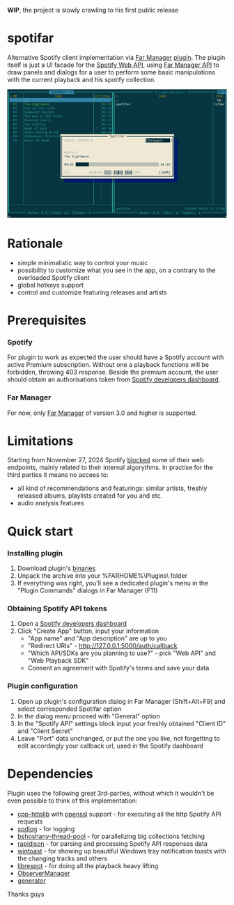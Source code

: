 **WIP**, the project is slowly crawling to his first public release

# spotifar
Alternative Spotify client implementation via [Far Manager](https://github.com/FarGroup/FarManager) [plugin](https://www.farmanager.com/plugins.php). The plugin itself is just a UI facade for the [Spotify Web API](https://developer.spotify.com/documentation/web-api), using [Far Manager API](https://api.farmanager.com/) to draw panels and dialogs for a user to perform some basic manipulations with the current playback and his spotify collection.

![alt text](misc/readme-plugin-cover.png)

# Rationale
- simple minimalistic way to control your music
- possibility to customize what you see in the app, on a contrary to the overloaded Spotify client
- global hotkeys support
- control and customize featuring releases and artists

# Prerequisites
### Spotify
For plugin to work as expected the user should have a Spotify account with active Premium subscription. Without one a playback functions will be forbidden, throwing 403 response. Beside the premium account, the user should obtain an authorisations token from [Spotify developers dashboard](https://developer.spotify.com/dashboard).
### Far Manager
For now, only [Far Manager](https://github.com/FarGroup/FarManager/releases) of version 3.0 and higher is supported.

# Limitations
Starting from November 27, 2024 Spotify [blocked](https://developer.spotify.com/blog/2024-11-27-changes-to-the-web-api) some of their web endpoints, mainly related to their internal algorythms. In practise for the third parties it means no accees to:
- all kind of recommendations and featurings: similar artists, freshly released albums, playlists created for you and etc.
- audio analysis features

# Quick start
### Installing plugin
1. Download plugin's [binaries](https://github.com/maliavko/spotifar/releases/)
2. Unpack the archive into your %FARHOME%\Plugins\ folder
3. If everything was right, you'll see a dedicated plugin's menu in the "Plugin Commands" dialogs in Far Manager (F11)
### Obtaining Spotify API tokens
1. Open a [Spotify developers dashboard](https://developer.spotify.com/dashboard)
2. Click "Create App" button, input your information
   - "App name" and "App description" are up to you
   - "Redirect URIs" - http://127.0.0.1:5000/auth/callback
   - "Which API/SDKs are you planning to use?" - pick "Web API" and "Web Playback SDK"
   - Consent an agreement with Spotify's terms and save your data
### Plugin configuration
1. Open up plugin's configuration dialog in Far Manager (Shift+Alt+F9) and select corresponded Spotifar option
2. In the dialog menu proceed with "General" option
3. In the "Spotify API" settings block input your freshly obtained "Client ID" and "Client Secret"
4. Leave "Port" data unchanged, or put the one you like, not forgetting to edit accordingly your callback url, used in the Spotify dashboard

# Dependencies
Plugin uses the following great 3rd-parties, without which it wouldn't be even possible to think of this implementation:
- [cpp-httplib](https://github.com/yhirose/cpp-httplib) with [openssl](https://github.com/openssl/openssl) support - for executing all the http Spotify API requests
- [spdlog](https://github.com/gabime/spdlog) - for logging
- [bshoshany-thread-pool](https://github.com/bshoshany/thread-pool) - for parallelizing big collections fetching
- [rapidjson](https://github.com/Tencent/rapidjson) - for parsing and processing Spotify API responses data
- [wintoast](https://github.com/mohabouje/WinToast) - for showing up beautiful Windows tray notification toasts with the changing tracks and others
- [librespot](https://github.com/librespot-org/librespot) - for doing all the playback heavy lifting
- [ObserverManager](https://github.com/fnz/ObserverManager)
- [generator](https://github.com/lewissbaker/generator)

Thanks guys